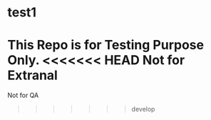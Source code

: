# test1
This Repo is for Testing Purpose Only.
<<<<<<< HEAD
Not for Extranal
=======
Not for QA
>>>>>>> develop
